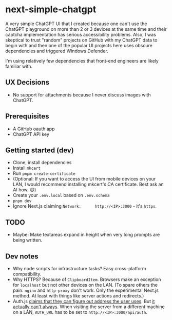 # next-simple-chatgpt

A very simple ChatGPT UI that I created because one can't use the ChatGPT playground on more than 2 or 3 devices at the same time and their captcha implementation has serious accessibility problems. Also, I was skeptical to trust "random" projects on GitHub with my ChatGPT data to begin with and then one of the popular UI projects here uses obscure dependencies and triggered Windows Defender.

I'm using relatively few dependencies that front-end engineers are likely familiar with.

## UX Decisions

- No support for attachments because I never discuss images with ChatGPT.

## Prerequisites

- A GitHub oauth app
- ChatGPT API key

## Getting started (dev)

- Clone, install dependencies
- Install `mkcert`
- Run `pnpm create-certificate`
- (Optional: If you want to access the UI from mobile devices on your LAN, I would recommend installing mkcert's CA certificate. Best ask an AI how. 😄)
- Create your `.env.local` based on `.env.schema`
- `pnpm dev`
- Ignore Next.js claiming `Network:      http://<IP>:3000` - it's `https`.

## TODO

- Maybe: Make textareas expand in height when very long prompts are being written.

## Dev notes

- Why node scripts for infrastructure tasks? Easy cross-platform compatibility.
- Why HTTPS? Because of `ClipboardItem`. Browsers make an exception for `localhost` but not other devices on the LAN. (To spare others the pain: `nginx` and `http-proxy` don't work. Only the experimental Next.js method. At least with things like server actions and redirects.)
- Auth.js [claims that they can figure out address the user uses](https://authjs.dev/getting-started/deployment#auth_url). But [it actually can't always](https://github.com/nextauthjs/next-auth/issues/10928#issuecomment-2247877624). When visiting the server from a different machine on a LAN, `AUTH_URL` has to be set to `http://<IP>:3000/api/auth`.
